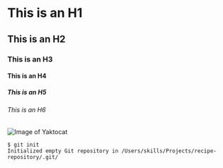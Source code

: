 # This is an H1
## This is an H2
### This is an H3
#### This is an H4
##### This is an H5
###### This is an H6

![Image of Yaktocat](https://octodex.github.com/images/yaktocat.png)

```
$ git init
Initialized empty Git repository in /Users/skills/Projects/recipe-repository/.git/
```
